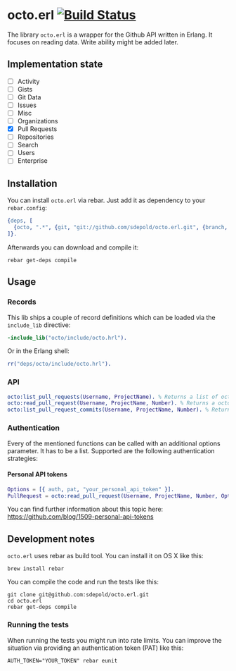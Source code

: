 # octo.erl [![Build Status](https://travis-ci.org/sdepold/octo.erl.svg?branch=feature%2Flist-pull-requests)](https://travis-ci.org/sdepold/octo.erl)

The library `octo.erl` is a wrapper for the Github API written in Erlang.
It focuses on reading data. Write ability might be added later.

## Implementation state

- [ ] Activity
- [ ] Gists
- [ ] Git Data
- [ ] Issues
- [ ] Misc
- [ ] Organizations
- [x] Pull Requests
- [ ] Repositories
- [ ] Search
- [ ] Users
- [ ] Enterprise

## Installation

You can install `octo.erl` via rebar. Just add it as dependency to your `rebar.config`:

```erlang
{deps, [
  {octo, ".*", {git, "git://github.com/sdepold/octo.erl.git", {branch, "master"}}}
]}.
```

Afterwards you can download and compile it:

```
rebar get-deps compile
```

## Usage

### Records

This lib ships a couple of record definitions which can be loaded via the `include_lib` directive:

```erlang
-include_lib("octo/include/octo.hrl").
```

Or in the Erlang shell:

```erlang
rr("deps/octo/include/octo.hrl").
```

### API

```erlang
octo:list_pull_requests(Username, ProjectName). % Returns a list of octo_pull_request records.
octo:read_pull_request(Username, ProjectName, Number). % Returns a octo_pull_request records.
octo:list_pull_request_commits(Username, ProjectName, Number). % Returns a list of octo_commit records.
```

### Authentication

Every of the mentioned functions can be called with an additional options parameter. It has to be
a list. Supported are the following authentication strategies:

#### Personal API tokens

```erlang
Options = [{ auth, pat, "your_personal_api_token" }].
PullRequest = octo:read_pull_request(Username, ProjectName, Number, Options).
```

You can find further information about this topic here: https://github.com/blog/1509-personal-api-tokens

## Development notes

`octo.erl` uses rebar as build tool. You can install it on OS X like this:

```
brew install rebar
```

You can compile the code and run the tests like this:

```
git clone git@github.com:sdepold/octo.erl.git
cd octo.erl
rebar get-deps compile
```

### Running the tests

When running the tests you might run into rate limits. You can improve the situation via providing
an authentication token (PAT) like this:

```
AUTH_TOKEN="YOUR_TOKEN" rebar eunit
```
